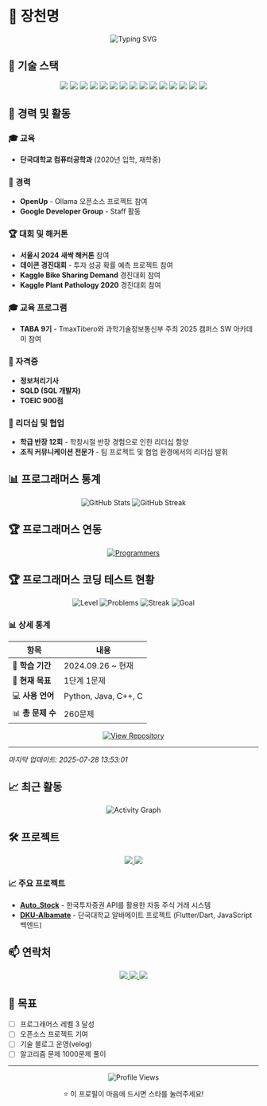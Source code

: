 # 👋 장천명

<div align="center">
  <img src="https://readme-typing-svg.herokuapp.com?font=Fira+Code&pause=1000&color=4F8CC9&center=true&vCenter=true&width=435&lines=Hello%2C+I'm+a+Developer!;%EC%95%88%EB%85%95%ED%95%98%EC%84%B8%EC%9A%94!;%EA%B0%9C%EB%B0%9C%EC%9E%90%EC%9E%85%EB%8B%88%EB%8B%A4!" alt="Typing SVG" />
</div>

## 🚀 기술 스택

<div align="center">
  <img src="https://img.shields.io/badge/Python-3776AB?style=for-the-badge&logo=python&logoColor=white" />
  <img src="https://img.shields.io/badge/Java-ED8B00?style=for-the-badge&logo=openjdk&logoColor=white" />
  <img src="https://img.shields.io/badge/JavaScript-F7DF1E?style=for-the-badge&logo=javascript&logoColor=black" />
  <img src="https://img.shields.io/badge/Node.js-43853D?style=for-the-badge&logo=node.js&logoColor=white" />
  <img src="https://img.shields.io/badge/Express.js-000000?style=for-the-badge&logo=express&logoColor=white" />
  <img src="https://img.shields.io/badge/Flutter-02569B?style=for-the-badge&logo=flutter&logoColor=white" />
  <img src="https://img.shields.io/badge/Django-092E20?style=for-the-badge&logo=django&logoColor=white" />
  <img src="https://img.shields.io/badge/HTML5-E34F26?style=for-the-badge&logo=html5&logoColor=white" />
  <img src="https://img.shields.io/badge/CSS3-1572B6?style=for-the-badge&logo=css3&logoColor=white" />
  <img src="https://img.shields.io/badge/MySQL-00000F?style=for-the-badge&logo=mysql&logoColor=white" />
  <img src="https://img.shields.io/badge/Docker-2496ED?style=for-the-badge&logo=docker&logoColor=white" />
  <img src="https://img.shields.io/badge/Kubernetes-326CE5?style=for-the-badge&logo=kubernetes&logoColor=white" />
  <img src="https://img.shields.io/badge/VS_Code-007ACC?style=for-the-badge&logo=visual-studio-code&logoColor=white" />
  <img src="https://img.shields.io/badge/GitHub-181717?style=for-the-badge&logo=github&logoColor=white" />
  <img src="https://img.shields.io/badge/Slack-4A154B?style=for-the-badge&logo=slack&logoColor=white" />
</div>

## 💼 경력 및 활동

### 🎓 교육
- **단국대학교 컴퓨터공학과** (2020년 입학, 재학중)

### 🏢 경력
- **OpenUp** - Ollama 오픈소스 프로젝트 참여
- **Google Developer Group** - Staff 활동

### 🏆 대회 및 해커톤
- **서울시 2024 새싹 해커톤** 참여
- **데이콘 경진대회** - 투자 성공 확률 예측 프로젝트 참여
- **Kaggle Bike Sharing Demand** 경진대회 참여
- **Kaggle Plant Pathology 2020** 경진대회 참여

### 🎓 교육 프로그램
- **TABA 9기** - TmaxTibero와 과학기술정보통신부 주최 2025 캠퍼스 SW 아카데미 참여

### 📜 자격증
- **정보처리기사**
- **SQLD (SQL 개발자)**
- **TOEIC 900점**

### 👥 리더십 및 협업
- **학급 반장 12회** - 학창시절 반장 경험으로 인한 리더십 함양
- **조직 커뮤니케이션 전문가** - 팀 프로젝트 및 협업 환경에서의 리더십 발휘

## 📊 프로그래머스 통계

<div align="center">
  <img src="https://github-readme-stats.vercel.app/api?username=jcm0314&show_icons=true&theme=radical" alt="GitHub Stats" />
  <img src="https://github-readme-streak-stats.herokuapp.com/?user=jcm0314&theme=radical" alt="GitHub Streak" />
</div>

## 🏆 프로그래머스 연동

<div align="center">
  <a href="https://programmers.co.kr/">
    <img src="https://img.shields.io/badge/Programmers-00B4AB?style=for-the-badge&logo=programmers&logoColor=white" alt="Programmers" />
  </a>
</div>

<!-- 프로그래머스 통계는 API나 웹 스크래핑을 통해 동적으로 업데이트됩니다 -->

## 🏆 프로그래머스 코딩 테스트 현황

<div align="center">

![Level](https://img.shields.io/badge/Level-1단계-00B4AB?style=for-the-badge&logo=programmers&logoColor=white)
![Problems](https://img.shields.io/badge/Problems-260-4F8CC9?style=for-the-badge)
![Streak](https://img.shields.io/badge/Streak-진행중-FF6B6B?style=for-the-badge)
![Goal](https://img.shields.io/badge/Goal-1단계%201문제-28A745?style=for-the-badge)

</div>

### 📊 상세 통계

| 항목 | 내용 |
|------|------|
| 📅 **학습 기간** | 2024.09.26 ~ 현재 |
| 🎯 **현재 목표** | 1단계 1문제 |
| 💻 **사용 언어** | Python, Java, C++, C |
| 📊 **총 문제 수** | 260문제 |

<div align="center">

[![View Repository](https://img.shields.io/badge/View%20Repository-181717?style=for-the-badge&logo=github&logoColor=white)](https://github.com/jcm0314/CodingTestStudy)

</div>

---

*마지막 업데이트: 2025-07-28 13:53:01*

## 📈 최근 활동

<div align="center">
  <img src="https://github-readme-activity-graph.vercel.app/graph?username=jcm0314&theme=react-dark" alt="Activity Graph" />
</div>

## 🛠️ 프로젝트

<div align="center">
  <a href="https://github.com/jcm0314/Auto_Stock">
    <img src="https://github-readme-stats.vercel.app/api/pin/?username=jcm0314&repo=Auto_Stock&theme=radical" />
  </a>
  <a href="https://github.com/DKU-Albamate">
    <img src="https://github-readme-stats.vercel.app/api/pin/?username=DKU-Albamate&repo=capstone1_albamate&theme=radical" />
  </a>
</div>

### 📈 주요 프로젝트

- **[Auto_Stock](https://github.com/jcm0314/Auto_Stock)** - 한국투자증권 API를 활용한 자동 주식 거래 시스템
- **[DKU-Albamate](https://github.com/DKU-Albamate)** - 단국대학교 알바메이트 프로젝트 (Flutter/Dart, JavaScript 백엔드)

## 📫 연락처

<div align="center">
  <a href="mailto:jcm03141@gmail.com">
    <img src="https://img.shields.io/badge/Email-D14836?style=for-the-badge&logo=gmail&logoColor=white" />
  </a>
  <a href="https://www.linkedin.com/in/%EC%B2%9C%EB%AA%85-%EC%9E%A5-186960376/">
    <img src="https://img.shields.io/badge/LinkedIn-0077B5?style=for-the-badge&logo=linkedin&logoColor=white" />
  </a>
  <a href="https://velog.io/@jcm0314">
    <img src="https://img.shields.io/badge/Velog-20C997?style=for-the-badge&logo=velog&logoColor=white" />
  </a>
</div>

## 🎯 목표

- [ ] 프로그래머스 레벨 3 달성
- [ ] 오픈소스 프로젝트 기여
- [ ] 기술 블로그 운영(velog)
- [ ] 알고리즘 문제 1000문제 풀이

---

<div align="center">
  <img src="https://komarev.com/ghpvc/?username=jcm0314&style=flat-square&color=blue" alt="Profile Views" />
  <p>⭐ 이 프로필이 마음에 드시면 스타를 눌러주세요!</p>
</div>
